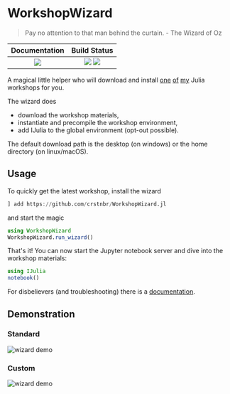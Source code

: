 # WorkshopWizard


> Pay no attention to that man behind the curtain. - The Wizard of Oz


| **Documentation**                                                               | **Build Status**                                                                                |
|:-------------------------------------------------------------------------------:|:-----------------------------------------------------------------------------------------------:|
| [![][docs-dev-img]][docs-dev-url] | [![][github-ci-img]][github-ci-url] [![][codecov-img]][codecov-url] |

[docs-dev-img]: https://img.shields.io/badge/docs-dev-blue.svg
[docs-dev-url]: https://crstnbr.github.io/WorkshopWizard.jl/dev
[github-ci-img]: https://github.com/crstnbr/WorkshopWizard.jl/workflows/Run%20tests/badge.svg
[github-ci-url]: https://github.com/crstnbr/WorkshopWizard.jl/actions?query=workflow%3A%22Run+tests%22
[codecov-img]: https://img.shields.io/codecov/c/github/crstnbr/WorkshopWizard.jl/master.svg?label=codecov
[codecov-url]: http://codecov.io/github/crstnbr/WorkshopWizard.jl?branch=master

A magical little helper who will download and install [one](http://github.com/crstnbr/JuliaWorkshop18) [of](http://github.com/crstnbr/JuliaWorkshop19) [my](http://github.com/crstnbr/JuliaOulu20) Julia workshops for you.

The wizard does

* download the workshop materials,
* instantiate and precompile the workshop environment,
* add IJulia to the global environment (opt-out possible).

The default download path is the desktop (on windows) or the home directory (on linux/macOS).

## Usage

To quickly get the latest workshop, install the wizard

```julia
] add https://github.com/crstnbr/WorkshopWizard.jl
```

and start the magic

```julia
using WorkshopWizard
WorkshopWizard.run_wizard()
```

That's it! You can now start the Jupyter notebook server and dive into the workshop materials:

```julia
using IJulia
notebook()
```

For disbelievers (and troubleshooting) there is a [documentation](https://crstnbr.github.io/WorkshopWizard.jl/dev).

## Demonstration

### Standard

![wizard demo](https://github.com/crstnbr/WorkshopWizard.jl/blob/master/demo/wizard.gif)

### Custom

![wizard demo](https://github.com/crstnbr/WorkshopWizard.jl/blob/master/demo/wizard_detailed.gif)
